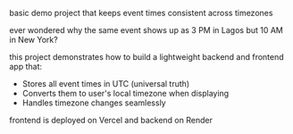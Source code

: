 basic demo project that keeps event times consistent across timezones

ever wondered why the same event shows up as 3 PM in Lagos but 10 AM in New York?

this project demonstrates how to build a lightweight backend and frontend app that:
- Stores all event times in UTC (universal truth)
- Converts them to user's local timezone when displaying
- Handles timezone changes seamlessly

frontend is deployed on Vercel and backend on Render
